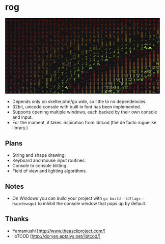 rog
===
![Rog Screenshot](http://github.com/ajhager/rog/raw/master/data/screenshot.png)

* Depends only on skelterjohn/go.wde, so little to no dependencies.
* 32bit, unicode console with built in font has been implemented.
* Supports opening multiple windows, each backed by their own console and input.
* For the moment, it takes inspiration from libtcod (the de facto roguelike library.)

Plans
-----
* String and shape drawing.
* Keyboard and mouse input routines.
* Console to console blitting.
* Field of view and lighting algorithms.

Notes
-----
* On Windows you can build your project with `go build -ldflags -Hwindowsgui` to inhibit the console window that pops up by default.

Thanks
------
* Yamamushi [http://www.theasciiproject.com/]
* libTCOD [http://doryen.eptalys.net/libtcod/]